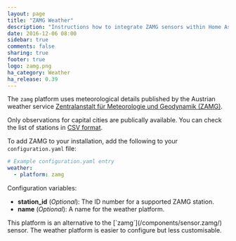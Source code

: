 ```yaml
---
layout: page
title: "ZAMG Weather"
description: "Instructions how to integrate ZAMG sensors within Home Assistant."
date: 2016-12-06 08:00
sidebar: true
comments: false
sharing: true
footer: true
logo: zamg.png
ha_category: Weather
ha_release: 0.39
---
```


The `zamg` platform uses meteorological details published by the Austrian weather service
[Zentralanstalt für Meteorologie und Geodynamik (ZAMG)](https://www.zamg.ac.at).

Only observations for capital cities are publically available.  You can check the
list of stations in [CSV format](http://www.zamg.ac.at/ogd).

To add ZAMG to your installation, add the following to your `configuration.yaml` file:

```yaml
# Example configuration.yaml entry
weather:
  - platform: zamg
```

Configuration variables:

- **station_id** (*Optional*): The ID number for a supported ZAMG station.
- **name** (*Optional*): A name for the weather platform.

<p class='note'>
This platform is an alternative to the [`zamg`](/components/sensor.zamg/) sensor.
The weather platform is easier to configure but less customisable.
</p>

